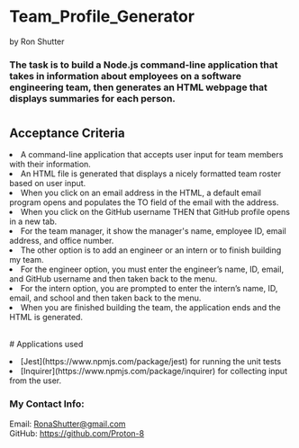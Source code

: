 # Team_Profile_Generator
by Ron Shutter

 ### The task is to build a Node.js command-line application that takes in information about employees on a software engineering team, then generates an HTML webpage that displays summaries for each person.


#

## Acceptance Criteria

<li> A command-line application that accepts user input for team members with their information.
<li> An HTML file is generated that displays a nicely formatted team roster based on user input.
<li> When you click on an email address in the HTML, a default email program opens and populates the TO field of the email with the address.
<li> When you click on the GitHub username
THEN that GitHub profile opens in a new tab.
<li> For the team manager, it show the manager's name, employee ID, email address, and office number.
<li> The other option is to add an engineer or an intern or to finish building my team.
<li> For the engineer option, you must enter the engineer’s name, ID, email, and GitHub username and then taken back to the menu.
<li> For the intern option, you are prompted to enter the intern’s name, ID, email, and school and then taken back to the menu.
<li> When you are finished building the team, the application ends and the HTML is generated.
</p>
<br>
# Applications used
<p>
<li>[Jest](https://www.npmjs.com/package/jest) for running the unit tests
<li> [Inquirer](https://www.npmjs.com/package/inquirer) for collecting input from the user.
</p>

### My Contact Info:

Email: RonaShutter@gmail.com<br>
GitHub: https://github.com/Proton-8

